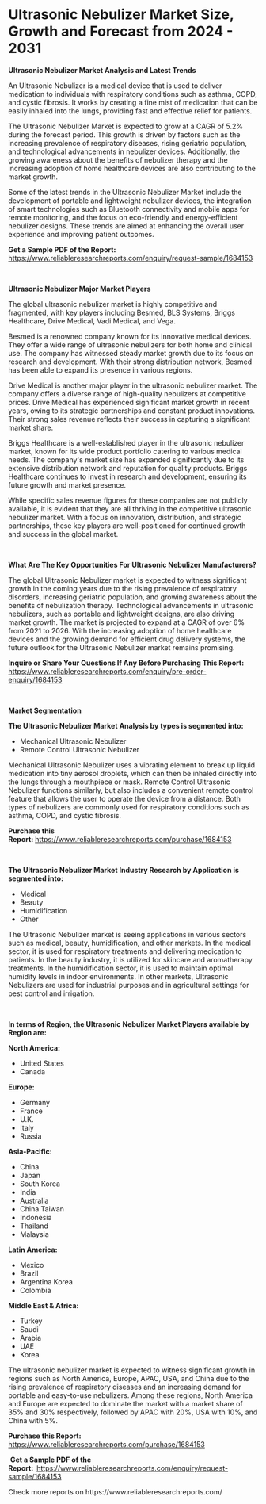<p><h1>Ultrasonic Nebulizer Market Size, Growth and Forecast from 2024 - 2031</h1></p><p><strong>Ultrasonic Nebulizer Market Analysis and Latest Trends</strong></p>
<p><p>An Ultrasonic Nebulizer is a medical device that is used to deliver medication to individuals with respiratory conditions such as asthma, COPD, and cystic fibrosis. It works by creating a fine mist of medication that can be easily inhaled into the lungs, providing fast and effective relief for patients.</p><p>The Ultrasonic Nebulizer Market is expected to grow at a CAGR of 5.2% during the forecast period. This growth is driven by factors such as the increasing prevalence of respiratory diseases, rising geriatric population, and technological advancements in nebulizer devices. Additionally, the growing awareness about the benefits of nebulizer therapy and the increasing adoption of home healthcare devices are also contributing to the market growth.</p><p>Some of the latest trends in the Ultrasonic Nebulizer Market include the development of portable and lightweight nebulizer devices, the integration of smart technologies such as Bluetooth connectivity and mobile apps for remote monitoring, and the focus on eco-friendly and energy-efficient nebulizer designs. These trends are aimed at enhancing the overall user experience and improving patient outcomes.</p></p>
<p><strong>Get a Sample PDF of the Report:&nbsp;</strong> <a href="https://www.reliableresearchreports.com/enquiry/request-sample/1684153">https://www.reliableresearchreports.com/enquiry/request-sample/1684153</a></p>
<p>&nbsp;</p>
<p><strong>Ultrasonic Nebulizer Major Market Players</strong></p>
<p><p>The global ultrasonic nebulizer market is highly competitive and fragmented, with key players including Besmed, BLS Systems, Briggs Healthcare, Drive Medical, Vadi Medical, and Vega. </p><p>Besmed is a renowned company known for its innovative medical devices. They offer a wide range of ultrasonic nebulizers for both home and clinical use. The company has witnessed steady market growth due to its focus on research and development. With their strong distribution network, Besmed has been able to expand its presence in various regions. </p><p>Drive Medical is another major player in the ultrasonic nebulizer market. The company offers a diverse range of high-quality nebulizers at competitive prices. Drive Medical has experienced significant market growth in recent years, owing to its strategic partnerships and constant product innovations. Their strong sales revenue reflects their success in capturing a significant market share.</p><p>Briggs Healthcare is a well-established player in the ultrasonic nebulizer market, known for its wide product portfolio catering to various medical needs. The company's market size has expanded significantly due to its extensive distribution network and reputation for quality products. Briggs Healthcare continues to invest in research and development, ensuring its future growth and market presence.</p><p>While specific sales revenue figures for these companies are not publicly available, it is evident that they are all thriving in the competitive ultrasonic nebulizer market. With a focus on innovation, distribution, and strategic partnerships, these key players are well-positioned for continued growth and success in the global market.</p></p>
<p>&nbsp;</p>
<p><strong>What Are The Key Opportunities For Ultrasonic Nebulizer Manufacturers?</strong></p>
<p><p>The global Ultrasonic Nebulizer market is expected to witness significant growth in the coming years due to the rising prevalence of respiratory disorders, increasing geriatric population, and growing awareness about the benefits of nebulization therapy. Technological advancements in ultrasonic nebulizers, such as portable and lightweight designs, are also driving market growth. The market is projected to expand at a CAGR of over 6% from 2021 to 2026. With the increasing adoption of home healthcare devices and the growing demand for efficient drug delivery systems, the future outlook for the Ultrasonic Nebulizer market remains promising.</p></p>
<p><strong>Inquire or Share Your Questions If Any Before Purchasing This Report:</strong> <a href="https://www.reliableresearchreports.com/enquiry/pre-order-enquiry/1684153">https://www.reliableresearchreports.com/enquiry/pre-order-enquiry/1684153</a></p>
<p>&nbsp;</p>
<p><strong>Market Segmentation</strong></p>
<p><strong>The Ultrasonic Nebulizer Market Analysis by types is segmented into:</strong></p>
<p><ul><li>Mechanical Ultrasonic Nebulizer</li><li>Remote Control Ultrasonic Nebulizer</li></ul></p>
<p><p>Mechanical Ultrasonic Nebulizer uses a vibrating element to break up liquid medication into tiny aerosol droplets, which can then be inhaled directly into the lungs through a mouthpiece or mask. Remote Control Ultrasonic Nebulizer functions similarly, but also includes a convenient remote control feature that allows the user to operate the device from a distance. Both types of nebulizers are commonly used for respiratory conditions such as asthma, COPD, and cystic fibrosis.</p></p>
<p><strong>Purchase this Report:&nbsp;</strong><a href="https://www.reliableresearchreports.com/purchase/1684153">https://www.reliableresearchreports.com/purchase/1684153</a></p>
<p>&nbsp;</p>
<p><strong>The Ultrasonic Nebulizer Market Industry Research by Application is segmented into:</strong></p>
<p><ul><li>Medical</li><li>Beauty</li><li>Humidification</li><li>Other</li></ul></p>
<p><p>The Ultrasonic Nebulizer market is seeing applications in various sectors such as medical, beauty, humidification, and other markets. In the medical sector, it is used for respiratory treatments and delivering medication to patients. In the beauty industry, it is utilized for skincare and aromatherapy treatments. In the humidification sector, it is used to maintain optimal humidity levels in indoor environments. In other markets, Ultrasonic Nebulizers are used for industrial purposes and in agricultural settings for pest control and irrigation.</p></p>
<p>&nbsp;</p>
<p><strong>In terms of Region, the Ultrasonic Nebulizer Market Players available by Region are:</strong></p>
<p>
    <p> <strong> North America: </strong>
        <ul>
            <li>United States</li>
            <li>Canada</li>
        </ul>
        </p> 
    <p> <strong> Europe: </strong>
        <ul>
            <li>Germany</li>
            <li>France</li>
            <li>U.K.</li>
            <li>Italy</li>
            <li>Russia</li>
        </ul>
        </p> 
    <p> <strong> Asia-Pacific: </strong>
        <ul>
            <li>China</li>
            <li>Japan</li>
            <li>South Korea</li>
            <li>India</li>
            <li>Australia</li>
            <li>China Taiwan</li>
            <li>Indonesia</li>
            <li>Thailand</li>
            <li>Malaysia</li>
        </ul>
        </p> 
    <p> <strong> Latin America: </strong>
        <ul>
            <li>Mexico</li>
            <li>Brazil</li>
            <li>Argentina Korea</li>
            <li>Colombia</li>
        </ul>
        </p> 
    <p> <strong> Middle East & Africa: </strong>
        <ul>
            <li>Turkey</li>
            <li>Saudi</li>
            <li>Arabia</li>
            <li>UAE</li>
            <li>Korea</li>
        </ul>
    </p>
    </p>
<p><p>The ultrasonic nebulizer market is expected to witness significant growth in regions such as North America, Europe, APAC, USA, and China due to the rising prevalence of respiratory diseases and an increasing demand for portable and easy-to-use nebulizers. Among these regions, North America and Europe are expected to dominate the market with a market share of 35% and 30% respectively, followed by APAC with 20%, USA with 10%, and China with 5%.</p></p>
<p><strong>Purchase this Report: </strong><a href="https://www.reliableresearchreports.com/purchase/1684153">https://www.reliableresearchreports.com/purchase/1684153</a></p>
<p>&nbsp;<strong>Get a Sample PDF of the Report:&nbsp;&nbsp;</strong><a href="https://www.reliableresearchreports.com/enquiry/request-sample/1684153">https://www.reliableresearchreports.com/enquiry/request-sample/1684153</a></p>
<p><strong></strong></p>
<p>Check more reports on https://www.reliableresearchreports.com/</p>